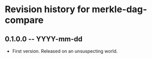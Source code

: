 # Revision history for merkle-dag-compare

## 0.1.0.0  -- YYYY-mm-dd

* First version. Released on an unsuspecting world.
